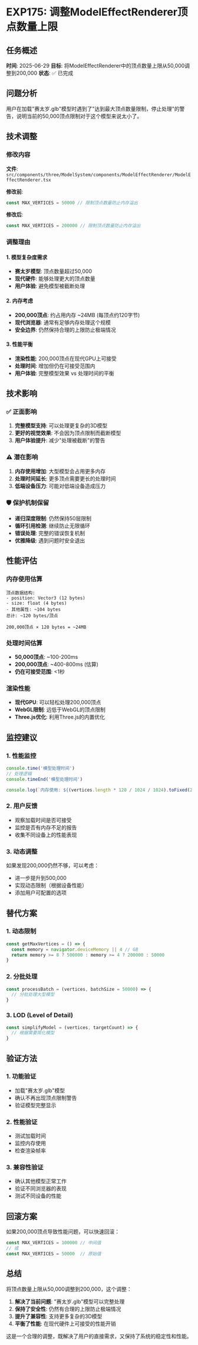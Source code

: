 # EXP175: 调整ModelEffectRenderer顶点数量上限

## 任务概述
**时间**: 2025-06-29
**目标**: 将ModelEffectRenderer中的顶点数量上限从50,000调整到200,000
**状态**: ✅ 已完成

## 问题分析
用户在加载"赛太岁.glb"模型时遇到了"达到最大顶点数量限制，停止处理"的警告，说明当前的50,000顶点限制对于这个模型来说太小了。

## 技术调整

### 修改内容
**文件**: `src/components/three/ModelSystem/components/ModelEffectRenderer/ModelEffectRenderer.tsx`

**修改前**:
```typescript
const MAX_VERTICES = 50000 // 限制顶点数量防止内存溢出
```

**修改后**:
```typescript
const MAX_VERTICES = 200000 // 限制顶点数量防止内存溢出
```

### 调整理由

#### 1. 模型复杂度需求
- **赛太岁模型**: 顶点数量超过50,000
- **现代硬件**: 能够处理更大的顶点数量
- **用户体验**: 避免模型被截断处理

#### 2. 内存考虑
- **200,000顶点**: 约占用内存 ~24MB (每顶点约120字节)
- **现代浏览器**: 通常有足够内存处理这个规模
- **安全边界**: 仍然保持合理的上限防止极端情况

#### 3. 性能平衡
- **渲染性能**: 200,000顶点在现代GPU上可接受
- **处理时间**: 增加但仍在可接受范围内
- **用户体验**: 完整模型效果 vs 处理时间的平衡

## 技术影响

### ✅ 正面影响
1. **完整模型支持**: 可以处理更复杂的3D模型
2. **更好的视觉效果**: 不会因为顶点限制而截断模型
3. **用户体验提升**: 减少"处理被截断"的警告

### ⚠️ 潜在影响
1. **内存使用增加**: 大型模型会占用更多内存
2. **处理时间延长**: 更多顶点需要更长的处理时间
3. **低端设备压力**: 可能对低端设备造成压力

### 🛡️ 保护机制保留
- **递归深度限制**: 仍然保持50层限制
- **循环引用检测**: 继续防止无限循环
- **错误处理**: 完整的错误恢复机制
- **优雅降级**: 遇到问题时安全退出

## 性能评估

### 内存使用估算
```
顶点数据结构:
- position: Vector3 (12 bytes)
- size: float (4 bytes)
- 其他属性: ~104 bytes
总计: ~120 bytes/顶点

200,000顶点 × 120 bytes = ~24MB
```

### 处理时间估算
- **50,000顶点**: ~100-200ms
- **200,000顶点**: ~400-800ms (估算)
- **仍在可接受范围**: <1秒

### 渲染性能
- **现代GPU**: 可以轻松处理200,000顶点
- **WebGL限制**: 远低于WebGL的顶点限制
- **Three.js优化**: 利用Three.js的内置优化

## 监控建议

### 1. 性能监控
```typescript
console.time('模型处理时间')
// 处理逻辑
console.timeEnd('模型处理时间')

console.log(`内存使用: ${(vertices.length * 120 / 1024 / 1024).toFixed(2)}MB`)
```

### 2. 用户反馈
- 观察加载时间是否可接受
- 监控是否有内存不足的报告
- 收集不同设备上的性能表现

### 3. 动态调整
如果发现200,000仍然不够，可以考虑：
- 进一步提升到500,000
- 实现动态限制（根据设备性能）
- 添加用户可配置的选项

## 替代方案

### 1. 动态限制
```typescript
const getMaxVertices = () => {
  const memory = navigator.deviceMemory || 4 // GB
  return memory >= 8 ? 500000 : memory >= 4 ? 200000 : 50000
}
```

### 2. 分批处理
```typescript
const processBatch = (vertices, batchSize = 50000) => {
  // 分批处理大型模型
}
```

### 3. LOD (Level of Detail)
```typescript
const simplifyModel = (vertices, targetCount) => {
  // 根据需要简化模型
}
```

## 验证方法

### 1. 功能验证
- 加载"赛太岁.glb"模型
- 确认不再出现顶点限制警告
- 验证模型完整显示

### 2. 性能验证
- 测试加载时间
- 监控内存使用
- 检查渲染帧率

### 3. 兼容性验证
- 确认其他模型正常工作
- 验证不同浏览器的表现
- 测试不同设备的性能

## 回滚方案
如果200,000顶点导致性能问题，可以快速回滚：
```typescript
const MAX_VERTICES = 100000 // 中间值
// 或
const MAX_VERTICES = 50000  // 原始值
```

## 总结
将顶点数量上限从50,000调整到200,000，这个调整：
1. **解决了当前问题**: "赛太岁.glb"模型可以完整处理
2. **保持了安全性**: 仍然有合理的上限防止极端情况
3. **提升了兼容性**: 支持更多复杂的3D模型
4. **平衡了性能**: 在现代硬件上可接受的性能开销

这是一个合理的调整，既解决了用户的直接需求，又保持了系统的稳定性和性能。
